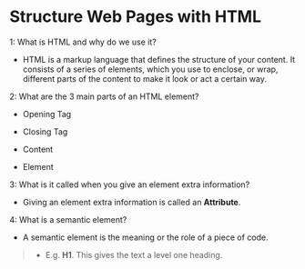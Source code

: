 # Structure Web Pages with HTML

1: What is HTML and why do we use it?

* HTML is a markup language that defines the structure of your content. It consists of a series of elements, which you use to enclose, or wrap, different parts of the content to make it look or act a certain way.

2: What are the 3 main parts of an HTML element?

* Opening Tag

* Closing Tag

* Content

* Element

3: What is it called when you give an element extra information?

* Giving an element extra information is called an **Attribute**.

4: What is a semantic element?

* A semantic element is the meaning or the role of a piece of code. 
> * E.g. **H1**. This gives the text a level one heading.

